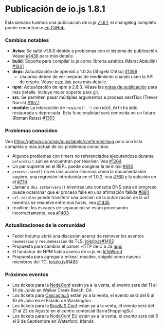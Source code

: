 # Publicación de io.js 1.8.1
Esta semana tuvimos una publicación de io.js [v1.8.1](https://iojs.org/dist/v1.8.1/), el changelog completo puede encontrarse [en GitHub](https://github.com/iojs/io.js/blob/v1.x/CHANGELOG.md).

### Cambios notables

* **Aviso**: Se saltó v1.8.0 debido a problemas con el sistema de publicación.
  Véase [#1436](https://github.com/iojs/io.js/issues/1436) para más detalle.
* **build**: Soporte para compilar io.js como librería estática (Marat Abdullin) [#1341](https://github.com/iojs/io.js/pull/1341)
* **deps**: Actualización de openssl a 1.0.2a (Shigeki Ohtsu) [#1389](https://github.com/iojs/io.js/pull/1389)
  * Usuarios deben de ver mejoras de rendimiento cuando usen la API de crypto. Véase [este link](https://github.com/iojs/io.js/wiki/Crypto-Performance-Notes-for-OpenSSL-1.0.2a-on-iojs-v1.8.0) para más detalle.
* **npm**: Actualización de npm a 2.8.3. Véase las [notas de publicación](https://github.com/npm/npm/releases/tag/v2.8.3) para más detalle. Incluye mejor soporte para git.
* **src**: Se permiten pasar múltiples argumentos a process.nextTick (Trevor Norris) [#1077](https://github.com/iojs/io.js/pull/1077)
* **module**: La interacción de `require('.')` con `NODE_PATH` ha sido restaurada y deprecada. Esta funcionalidad será removida en un futuro. (Roman Reiss) [#1363](https://github.com/iojs/io.js/pull/1363)

### Problemas conocidos
Vea https://github.com/iojs/io.js/labels/confirmed-bug para una lista completa y más actual de los problemas conocidos.

* Algunos problemas con timers no referenciados ejecutandose durante `beforeExit` aún se encuentran por resolver. Vea [#1264](https://github.com/iojs/io.js/issues/1264).
* Un par suplente en el REPL puede congelar la terminal [#690](https://github.com/iojs/io.js/issues/690)
* `process.send()` no es una acción síncrona como la documentación sugiere, una regresión introducida en el 1.0.2, vea [#760](https://github.com/iojs/io.js/issues/760) y la solución en el [#774](https://github.com/iojs/io.js/issues/774)
* Llamar a `dns.setServers()` mientras una consulta DNS está en progreso puede ocasionar que el proceso falle en una afirmación fallida [#894](https://github.com/iojs/io.js/issues/894)
* `url.resolve` puede transferir una porción de la autorización de la url mientras se resuelve entre dos hosts, vea [#1435](https://github.com/iojs/io.js/issues/1435).
* readline: los escapes de separación se están procesando incorrectamente, vea [#1403](https://github.com/iojs/io.js/issues/1403)

### Actualizaciones de la comunidad

* Fedor Indutny abrió una discusión acerca de remover los eventos `newSession` y `resumeSession` de TLS. [iojs/io.js#1462](https://github.com/iojs/io.js/issues/1462)
* Propuesta para cambiar el parser HTTP de C a JS [aquí](https://github.com/iojs/io.js/pull/1457)
* El fundador de NPM habla acerca de io.js en [InfoWorld](http://www.infoworld.com/article/2910594/node-js/npm-founder-foresees-merger-node-js-io-js.html)
* Propuesta para agregar a mikeal, mscdex, shigeki como nuevos miembros del TC. [iojs/io.js#1483](https://github.com/iojs/io.js/issues/1483#issuecomment-95128140)

### Próximos eventos

* Los tickets para la [NodeConf](http://nodeconf.com/) están ya a la venta, el evento será del 11 al 14 de Junio en Walker Creek Ranch, CA
* Los tickets para [CascadiaJS](http://2015.cascadiajs.com/) están ya a la venta, el evento será del 8 al 10 de Julio en el Estado de Washington
* Los tickets para la [BrazilJS Conf](http://braziljs.com.br/) están ya a la venta, el evento será del 21 al 22 de Agosto en el centro comercial BarraShoppingSul
* Los tickets para la [NodeConf EU](http://nodeconf.eu/) están ya a la venta, el evento será del 6 al 9 de Septiembre en Waterford, Irlanda
